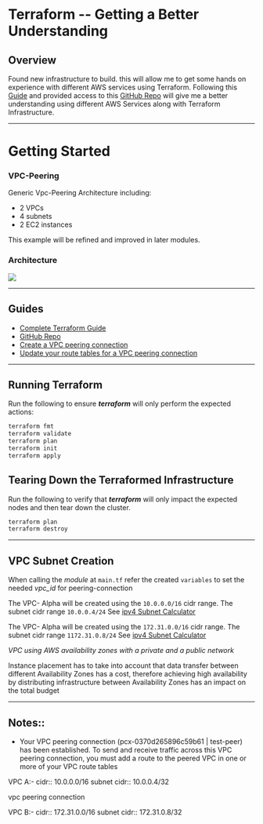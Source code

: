 # Terraform -- Getting a Better Understanding

## Overview

Found new infrastructure to build. this will allow me to get some hands on experience with different AWS services using Terraform. Following this [Guide](https://www.itwonderlab.com/en/terraform-ansible-aws-howto/)  and provided access to this [GitHub Repo](https://github.com/itwonderlab/terraform-aws-ec2-rds-basic-free) will give me a better understanding using different AWS Services along with Terraform Infrastructure.

-----


# Getting Started

### VPC-Peering

Generic Vpc-Peering Architecture including:
   - 2 VPCs
   - 4 subnets
   - 2 EC2 instances

This example will be refined and improved in later modules.

### Architecture
![](infrasturcture-diagram/AWS-VPC-Peering–Tutorial.png)

----

## Guides
- [Complete Terraform Guide](https://www.itwonderlab.com/en/terraform-ansible-aws-howto/)
- [GitHub Repo](https://github.com/itwonderlab/terraform-aws-ec2-rds-basic-free)
- [Create a VPC peering connection](https://docs.aws.amazon.com/vpc/latest/peering/create-vpc-peering-connection.html)
- [Update your route tables for a VPC peering connection](https://docs.aws.amazon.com/vpc/latest/peering/vpc-peering-routing.html)

----

## Running Terraform

Run the following to ensure ***terraform*** will only perform the expected
actions:

```sh
terraform fmt
terraform validate
terraform plan
terraform init
terraform apply
```

## Tearing Down the Terraformed Infrastructure

Run the following to verify that ***terraform*** will only impact the expected
nodes and then tear down the cluster.

```sh
terraform plan
terraform destroy
```
----


## VPC Subnet Creation

When calling the *module* at `main.tf` refer the created `variables` to set the needed *vpc_id* for peering-connection

The VPC- Alpha will be created using the `10.0.0.0/16` cidr range. The subnet cidr range `10.0.0.4/24` See [ipv4 Subnet Calculator](https://www.site24x7.com/tools/ipv4-subnetcalculator.html)

The VPC- Alpha will be created using the `172.31.0.0/16` cidr range. The subnet cidr range `1172.31.0.8/24` See [ipv4 Subnet Calculator](https://www.site24x7.com/tools/ipv4-subnetcalculator.html)

*VPC using AWS availability zones with a private and a public network*

Instance placement has to take into account that data transfer between different Availability Zones has a cost, therefore achieving high availability by distributing infrastructure between Availability Zones has an impact on the total budget

----

## Notes::
- Your VPC peering connection (pcx-0370d265896c59b61 | test-peer) has been established.
To send and receive traffic across this VPC peering connection, you must add a route to the peered VPC in one or more of your VPC route tables



VPC A:-
cidr:: 10.0.0.0/16
subnet cidr:: 10.0.0.4/32

vpc peering connection

VPC B:-
cidr:: 172.31.0.0/16
subnet cidr:: 172.31.0.8/32